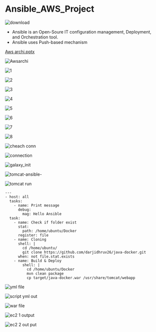 # Ansible_AWS_Project

![download](https://github.com/darjidhruv26/Ansible_AWS_Project/assets/90086813/16850582-7c2d-4600-9bc6-e125c8b7a959)

- Ansible is an Open-Soure IT configuration management, Deployment, and Orchestration tool.
- Ansible uses Push-based mechanism

[Aws archi.pptx](https://github.com/darjidhruv26/Ansible_AWS_Project/files/11526936/Aws.archi.pptx)

![Awsarchi](https://github.com/darjidhruv26/Ansible_AWS_Project/assets/90086813/48def143-af48-42cf-9031-12a8b4a15d7e)

![1](https://github.com/darjidhruv26/Ansible_AWS_Project/assets/90086813/b4f5c94f-69cb-4918-badb-8a1d3dce6c54)

![2](https://github.com/darjidhruv26/Ansible_AWS_Project/assets/90086813/67b42d36-3574-42c5-b710-57735caf647f)

![3](https://github.com/darjidhruv26/Ansible_AWS_Project/assets/90086813/8ec5e32a-dc0b-46a6-abbf-a84c562f52b6)

![4](https://github.com/darjidhruv26/Ansible_AWS_Project/assets/90086813/8a1641d3-3a18-4ee8-84ee-2f91fe72e120)

![5](https://github.com/darjidhruv26/Ansible_AWS_Project/assets/90086813/541b57b3-d0ad-4457-884a-2122472db97d)

![6](https://github.com/darjidhruv26/Ansible_AWS_Project/assets/90086813/50977ac1-b91a-406e-9d92-6f9f882b93fd)

![7](https://github.com/darjidhruv26/Ansible_AWS_Project/assets/90086813/7b4be4b3-96f5-4f3c-a8fe-b647a46991b1)

![8](https://github.com/darjidhruv26/Ansible_AWS_Project/assets/90086813/8e97c92a-da56-4361-82a4-5487579a75a0)

![cheach conn](https://github.com/darjidhruv26/Ansible_AWS_Project/assets/90086813/38b52836-bce5-48d0-a05d-2848f26f06dd)

![connection](https://github.com/darjidhruv26/Ansible_AWS_Project/assets/90086813/65f8e9e7-67fa-47a6-8eee-ea4fb2757004)

![galaxy_init](https://github.com/darjidhruv26/Ansible_AWS_Project/assets/90086813/6530042d-dbee-4253-b9c2-2d682a7ec572)

![tomcat-ansible-](https://github.com/darjidhruv26/Ansible_AWS_Project/assets/90086813/43499209-42d7-4429-80d5-75e20b7aef31)

![tomcat run](https://github.com/darjidhruv26/Ansible_AWS_Project/assets/90086813/43683f7b-0691-4b76-9f87-5b789147d093)

```
---
- host: all
  tasks:
    - name: Print message
      debug:
        mag: Hello Ansible
  task:
    - name: Check if folder exist
      stat:
        path: /home/ubuntu/Docker
      register: file
    - name: Cloning
      shell: |
        cd /home/ubuntu/
        git clone https://github.com/darjidhruv26/java-docker.git
      when: not file.stat.exists
    - name: Build & Deploy
        shell: |
          cd /home/ubuntu/Docker
          mvn clean package
          cp target/java-docker.war /usr/share/tomcat/webapp
```
![yml file](https://github.com/darjidhruv26/Ansible_AWS_Project/assets/90086813/49a9eb10-989e-4a01-a61b-fcec984d7e40)

![script yml out](https://github.com/darjidhruv26/Ansible_AWS_Project/assets/90086813/5bb30960-7806-4019-aa83-b85be4a2bf70)

![war file](https://github.com/darjidhruv26/Ansible_AWS_Project/assets/90086813/bad325ce-632a-4835-9ea6-dcbf9272185b)

![ec2 1 output](https://github.com/darjidhruv26/Ansible_AWS_Project/assets/90086813/1afebee9-a39d-4083-912e-7f3ac166cf33)

![ec2 2 out put](https://github.com/darjidhruv26/Ansible_AWS_Project/assets/90086813/1b2e32c6-d7fa-48d2-9455-e925c34be33d)
